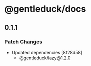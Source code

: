 # @gentleduck/docs

## 0.1.1

### Patch Changes

- Updated dependencies [8f28d58]
  - @gentleduck/lazy@1.2.0
